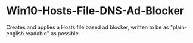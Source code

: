 # Win10-Hosts-File-DNS-Ad-Blocker
Creates and applies a Hosts file based ad blocker, written to be as "plain-english readable" as possible.
